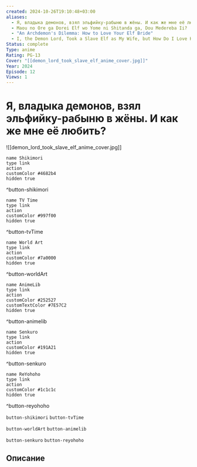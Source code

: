 ```yaml
---
created: 2024-10-26T19:10:48+03:00
aliases:
  - Я, владыка демонов, взял эльфийку-рабыню в жёны. И как же мне её любить?
  - Maou no Ore ga Dorei Elf wo Yome ni Shitanda ga, Dou Medereba Ii?
  - "An Archdemon's Dilemma: How to Love Your Elf Bride"
  - I, the Demon Lord, Took a Slave Elf as My Wife, but How Do I Love Her?
Status: complete
Type: anime
Rating: PG-13
Cover: "[[demon_lord_took_slave_elf_anime_cover.jpg]]"
Year: 2024
Episode: 12
Views: 1
---
```


# Я, владыка демонов, взял эльфийку-рабыню в жёны. И как же мне её любить?

![[demon_lord_took_slave_elf_anime_cover.jpg]]

```button
name Shikimori
type link
action 
customColor #4682b4
hidden true
```
^button-shikimori

```button
name TV Time
type link
action 
customColor #997f00
hidden true
```
^button-tvTime

```button
name World Art
type link
action 
customColor #7a0000
hidden true
```
^button-worldArt

```button
name AnimeLib
type link
action 
customColor #252527
customTextColor #7E57C2
hidden true
```
^button-animelib

```button
name Senkuro
type link
action 
customColor #191A21
hidden true
```
^button-senkuro

```button
name ReYohoho
type link
action 
customColor #1c1c1c
hidden true
```
^button-reyohoho



`button-shikimori` `button-tvTime`

`button-worldArt` `button-animelib`

`button-senkuro` `button-reyohoho`

## Описание


